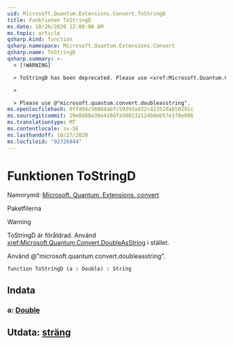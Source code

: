 ```yaml
---
uid: Microsoft.Quantum.Extensions.Convert.ToStringD
title: Funktionen ToStringD
ms.date: 10/26/2020 12:00:00 AM
ms.topic: article
qsharp.kind: function
qsharp.namespace: Microsoft.Quantum.Extensions.Convert
qsharp.name: ToStringD
qsharp.summary: >-
  > [!WARNING]

  > ToStringD has been deprecated. Please use <xref:Microsoft.Quantum.Convert.DoubleAsString> instead.

  >

  > Please use @"microsoft.quantum.convert.doubleasstring".
ms.openlocfilehash: 0ffd94c56084abfc59393ad32c42352dab50291c
ms.sourcegitcommit: 29e0d88a30e4166fa580132124b0eb57e1f0e986
ms.translationtype: MT
ms.contentlocale: sv-SE
ms.lasthandoff: 10/27/2020
ms.locfileid: "92726844"
---
```

# <a name="tostringd-function"></a>Funktionen ToStringD

Namnrymd: [Microsoft. Quantum. Extensions. convert](xref:Microsoft.Quantum.Extensions.Convert)

Paketfilerna [](https://nuget.org/packages/)


> [!WARNING]
> ToStringD är föråldrad. Använd <xref:Microsoft.Quantum.Convert.DoubleAsString> i stället.
>
> Använd @"microsoft.quantum.convert.doubleasstring".



```qsharp
function ToStringD (a : Double) : String
```


## <a name="input"></a>Indata

### <a name="a--double"></a>a: [Double](xref:microsoft.quantum.lang-ref.double)





## <a name="output--string"></a>Utdata: [sträng](xref:microsoft.quantum.lang-ref.string)

